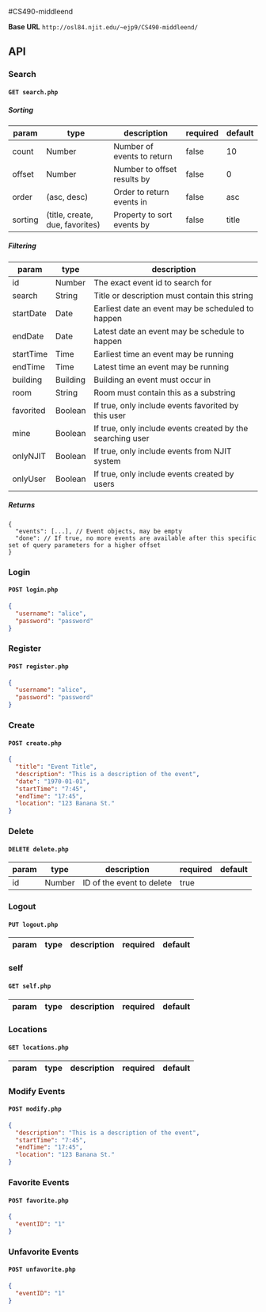 #CS490-middleend

__Base URL__
`http://osl84.njit.edu/~ejp9/CS490-middleend/`

## API

### Search

#### `GET search.php`

##### Sorting

| param   | type                            | description                 | required | default |
|---------|---------------------------------|-----------------------------|----------|---------|
| count   | Number                          | Number of events to return  | false    | 10      |
| offset  | Number                          | Number to offset results by | false    | 0       |
| order   | (asc, desc)                     | Order to return events in   | false    | asc     |
| sorting | (title, create, due, favorites) | Property to sort events by  | false    | title   |


##### Filtering

| param     | type     | description                                                |
|-----------|----------|------------------------------------------------------------|
| id        | Number   | The exact event id to search for                           |
| search    | String   | Title or description must contain this string              |
| startDate | Date     | Earliest date an event may be scheduled to happen          |
| endDate   | Date     | Latest date an event may be schedule to happen             |
| startTime | Time     | Earliest time an event may be running                      |
| endTime   | Time     | Latest time an event may be running                        |
| building  | Building | Building an event must occur in                            |
| room      | String   | Room must contain this as a substring                      |
| favorited | Boolean  | If true, only include events favorited by this user        |
| mine      | Boolean  | If true, only include events created by the searching user |
| onlyNJIT  | Boolean  | If true, only include events from NJIT system              |
| onlyUser  | Boolean  | If true, only include events created by users              |

##### Returns

```
{
  "events": [...], // Event objects, may be empty
  "done": // If true, no more events are available after this specific set of query parameters for a higher offset
}
```


### Login

#### `POST login.php`

```json
{
  "username": "alice",
  "password": "password"
}
```

### Register

#### `POST register.php`

```json
{
  "username": "alice",
  "password": "password"
}
```

### Create

#### `POST create.php`

```json
{
  "title": "Event Title",
  "description": "This is a description of the event",
  "date": "1970-01-01",
  "startTime": "7:45",
  "endTime": "17:45",
  "location": "123 Banana St."
}
```

### Delete

#### `DELETE delete.php`

| param | type   | description               | required | default |
|-------|--------|---------------------------|----------|---------|
| id    | Number | ID of the event to delete | true     |         |

### Logout

#### `PUT logout.php`

| param | type   | description               | required | default |
|-------|--------|---------------------------|----------|---------|

### self

#### `GET self.php`

| param  | type   | description                 | required | default |
|--------|--------|-----------------------------|----------|---------|

### Locations

#### `GET locations.php`

| param  | type   | description                 | required | default |
|--------|--------|-----------------------------|----------|---------|

### Modify Events 

#### `POST modify.php`

```json
{
  "description": "This is a description of the event",
  "startTime": "7:45",
  "endTime": "17:45",
  "location": "123 Banana St."
}
```

### Favorite Events 

#### `POST favorite.php`

```json
{
  "eventID": "1"
}
```

### Unfavorite Events 

#### `POST unfavorite.php`

```json
{
  "eventID": "1"
}
```
